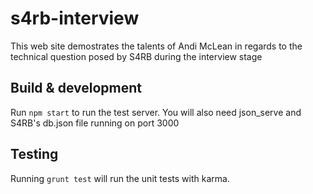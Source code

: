 # s4rb-interview

This web site demostrates the talents of Andi McLean in regards to the technical question posed by
S4RB during the interview stage

## Build & development

Run `npm start` to run the test server. You will also need json_serve and S4RB's db.json file running on port 3000

## Testing

Running `grunt test` will run the unit tests with karma.
